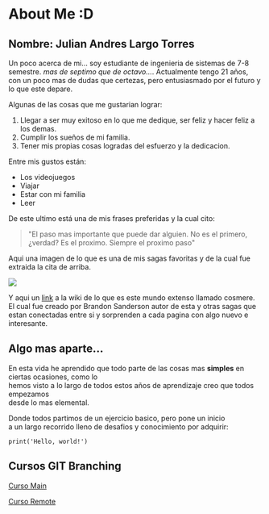 # About Me :D
## Nombre: Julian Andres Largo Torres


Un poco acerca de mi... soy estudiante de ingenieria de sistemas de 7-8 semestre. *mas de septimo que de octavo...*.
Actualmente tengo 21 años, con un poco mas de dudas que certezas, pero entusiasmado por el futuro y lo que este depare.

Algunas de las cosas que me gustarian lograr:

1. Llegar a ser muy exitoso en lo que me dedique, ser feliz y hacer feliz a los demas.
2. Cumplir los sueños de mi familia.
3. Tener mis propias cosas logradas del esfuerzo y la dedicacion.

Entre mis gustos están:
+ Los videojuegos
+ Viajar
+ Estar con mi familia
+ Leer

De este ultimo está una de mis frases preferidas y la cual cito:

> "El paso mas importante que puede dar alguien. No es el primero, ¿verdad?
> Es el proximo. Siempre el proximo paso"

Aqui una imagen de lo que es una de mis sagas favoritas y de la cual fue extraida la cita de arriba.

![](https://cosmere.es/wp-content/uploads/2017/08/prueba-3-portadas.jpg)

Y aqui un [link](https://cosmere.es) a la wiki de lo que es este mundo extenso llamado cosmere.\
El cual fue creado por Brandon Sanderson autor de esta y otras sagas que estan conectadas entre si y sorprenden a cada pagina con algo nuevo e interesante. 

## Algo mas aparte...

En esta vida he aprendido que todo parte de las cosas mas **simples** en ciertas ocasiones, como lo\
hemos visto a lo largo de todos estos años de aprendizaje creo que todos empezamos\
desde lo mas elemental.

Donde todos partimos de un ejercicio basico, pero pone un inicio\
a un largo recorrido lleno de desafios y conocimiento por adquirir:

`print('Hello, world!')`

## Cursos GIT Branching

[Curso Main](https://imgur.com/a/DbDJ9Us)

[Curso Remote](https://imgur.com/a/Hsw4WsH)
